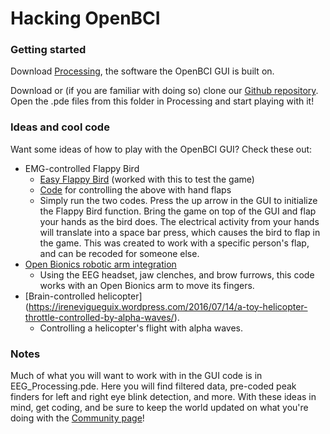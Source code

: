 # Hacking OpenBCI


### Getting started

Download [Processing](https://processing.org/download/), the software the OpenBCI GUI is built on. 

Download or (if you are familiar with doing so) clone our [Github repository](https://github.com/OpenBCI/OpenBCI_Processing). Open the .pde files from this folder in Processing and start playing with it!

### Ideas and cool code

Want some ideas of how to play with the OpenBCI GUI? Check these out:

 * EMG-controlled Flappy Bird
     - [Easy Flappy Bird](https://github.com/niyathic/flappybird_easy) (worked with this to test the game)
     - [Code](https://github.com/niyathic/OpenBCI_GUI_v2.0/tree/EMG_Flappy_Bird) for controlling the above with hand flaps
     - Simply run the two codes. Press the up arrow in the GUI to initialize the Flappy Bird function. Bring the game on top of the GUI and flap your hands as the bird does. The electrical activity from your hands will translate into a space bar press, which causes the bird to flap in the game. This was created to work with a specific person's flap, and can be recoded for someone else.
 * [Open Bionics robotic arm integration](https://github.com/cfausn/Main/tree/master/personal%20projects/OpenBCI/OpenBionics/OpenBCI_GUI)
     - Using the EEG headset, jaw clenches, and brow furrows, this code works with an Open Bionics arm to move its fingers.
 * [Brain-controlled helicopter] (https://irenevigueguix.wordpress.com/2016/07/14/a-toy-helicopter-throttle-controlled-by-alpha-waves/).
     - Controlling a helicopter's flight with alpha waves.

### Notes

Much of what you will want to work with in the GUI code is in EEG_Processing.pde. Here you will find filtered data, pre-coded peak finders for left and right eye blink detection, and more. With these ideas in mind, get coding, and be sure to keep the world updated on what you're doing with the [Community page](http://openbci.com/community/)!